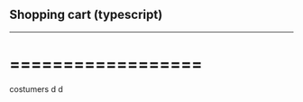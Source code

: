 ## Shopping cart (typescript)
---------------------------
==================
=================

costumers
d
d

